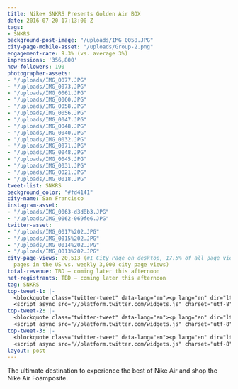 ```yaml
---
title: Nike+ SNKRS Presents Golden Air BOX
date: 2016-07-20 17:13:00 Z
tags:
- SNKRS
background-post-image: "/uploads/IMG_0058.JPG"
city-page-mobile-asset: "/uploads/Group-2.png"
engagement-rate: 9.3% (vs. average 3%)
impressions: '356,800'
new-followers: 190
photographer-assets:
- "/uploads/IMG_0077.JPG"
- "/uploads/IMG_0073.JPG"
- "/uploads/IMG_0061.JPG"
- "/uploads/IMG_0060.JPG"
- "/uploads/IMG_0058.JPG"
- "/uploads/IMG_0056.JPG"
- "/uploads/IMG_0047.JPG"
- "/uploads/IMG_0048.JPG"
- "/uploads/IMG_0040.JPG"
- "/uploads/IMG_0032.JPG"
- "/uploads/IMG_0071.JPG"
- "/uploads/IMG_0048.JPG"
- "/uploads/IMG_0045.JPG"
- "/uploads/IMG_0031.JPG"
- "/uploads/IMG_0021.JPG"
- "/uploads/IMG_0018.JPG"
tweet-list: SNKRS
background_color: "#fd4141"
city-name: San Francisco
instagram-asset:
- "/uploads/IMG_0063-d3d8b3.JPG"
- "/uploads/IMG_0062-069fe6.JPG"
twitter-asset:
- "/uploads/IMG_0017%202.JPG"
- "/uploads/IMG_0015%202.JPG"
- "/uploads/IMG_0014%202.JPG"
- "/uploads/IMG_0013%202.JPG"
city-page-views: 20,513 (#1 City Page on desktop, 17.5% of all page views for city
  pages in the US vs. weekly 3,000 city page views)
total-revenue: TBD – coming later this afternoon
net-registrants: TBD – coming later this afternoon
tag: SNKRS
top-tweet-1: |-
  <blockquote class="twitter-tweet" data-lang="en"><p lang="en" dir="ltr">Golden hour. You won&#39;t want to miss the GOLDEN AIR Box tonight, 5PM. Book your spot: <a href="https://t.co/LXAW7rLRv6">https://t.co/LXAW7rLRv6</a> <a href="https://twitter.com/hashtag/SNKRS?src=hash">#SNKRS</a> <a href="https://t.co/Pj4MFUYv6J">pic.twitter.com/Pj4MFUYv6J</a></p>&mdash; Nike San Francisco (@NikeSF) <a href="https://twitter.com/NikeSF/status/757630248083189760">July 25, 2016</a></blockquote>
  <script async src="//platform.twitter.com/widgets.js" charset="utf-8"></script> - 15,753 Impressions, 4,422 Engagements, 28.1% Engagement Rate ( vs. average 3%)
top-tweet-2: |-
  <blockquote class="twitter-tweet" data-lang="en"><p lang="en" dir="ltr">Strike fast. More spots are open for the GOLDEN AIR Box. Book a spot: <a href="https://t.co/LXAW7rLRv6">https://t.co/LXAW7rLRv6</a> <a href="https://twitter.com/hashtag/SNKRS?src=hash">#SNKRS</a> <a href="https://t.co/AXIJAnWofC">pic.twitter.com/AXIJAnWofC</a></p>&mdash; Nike San Francisco (@NikeSF) <a href="https://twitter.com/NikeSF/status/757000611430821890">July 23, 2016</a></blockquote>
  <script async src="//platform.twitter.com/widgets.js" charset="utf-8"></script> - 17,292 Impressions, 4,172 Engagements, 24.1% Engagement Rate ( vs. average 3%)
top-tweet-3: |-
  <blockquote class="twitter-tweet" data-lang="en"><p lang="en" dir="ltr">The Nike Air Foamposite &#39;Liquid Sole&#39;. Exclusive, limited packaging available at the GOLDEN AIR Box. <a href="https://twitter.com/hashtag/SNKRS?src=hash">#SNKRS</a> <a href="https://t.co/kgQNsVNQek">pic.twitter.com/kgQNsVNQek</a></p>&mdash; Nike San Francisco (@NikeSF) <a href="https://twitter.com/NikeSF/status/756638593892904964">July 22, 2016</a></blockquote>
  <script async src="//platform.twitter.com/widgets.js" charset="utf-8"></script> - 27,492 Impressions, 6,615 Engagements, 24.1% Engagement Rate ( vs. average 3%)
layout: post
---
```


The ultimate destination to experience the best of Nike Air and shop the Nike Air Foamposite.